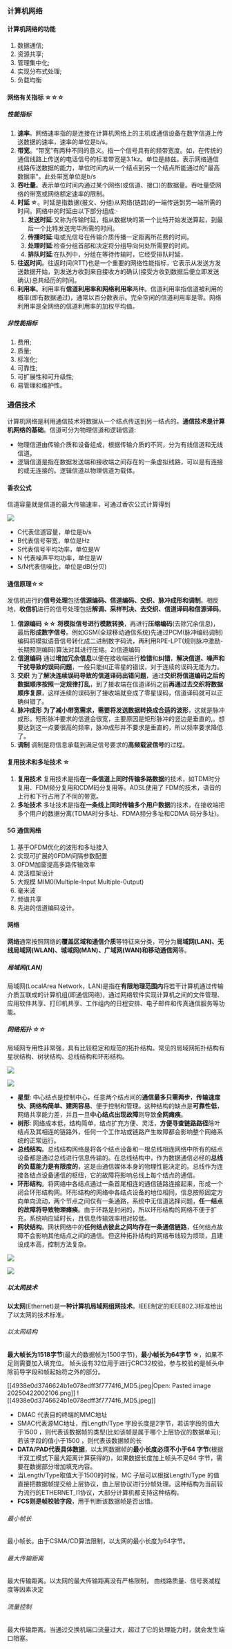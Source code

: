 ### 计算机网络

#### 计算机网络的功能

1. 数据通信;
2. 资源共享;
3. 管理集中化;
4. 实现分布式处理;
5. 负载均衡

#### **网络有关指标 ☆☆☆**

##### **性能指标**

1. **速率**。网络速率指的是连接在计算机网络上的主机或通信设备在数字信道上传送数据的速率，速率的单位是b/s。
2. **带宽**。“带宽”有两种不同的意义。指一个信号具有的频带宽度。如，在传统的通信线路上传送的电话信号的标准带宽是3.1kz。单位是赫兹。表示网络通信线路传送数据的能力，单位时间内从一个结点到另一个结点所能通过的"最高数据率"。此处带宽单位是b/s
3. **吞吐量**。表示单位时间内通过某个网络(或信道、接口)的数据量。吞吐量受网络的带宽或网络额定速率的限制。
4. **时延 ☆**。时延是指数据(报文、分组)从网络(链路)的一端传送到另一端所需的时间。网络中的时延由以下部分组成:·
	1. **发送时延**:又称为传输时延，指从数据块的第一个比特开始发送算起，到最后一个比特发送完毕所需的时间。
	2. **传播时延**:电或光信号在传输介质传播一定距离所花费的时间。
	3. **处理时延**:检查分组首部和决定将分组导向何处所需要的时间。
	4. **排队时延**:在队列中，分组在等待传输时，它经受排队时延，
5. **往返时间**。往返时间(RTT)也是一个重要的网络性能指标，它表示从发送方发送数据开始，到发送方收到来自接收方的确认(接受方收到数据后便立即发送确认)总共经历的时间。
6. **利用率**。利用率有**信道利用率和网络利用率**两种。信道利用率指信道被利用的概率(即有数据通过)，通常以百分数表示。完全空闲的信道利用率是零。网络利用率是全网络的信道利用率的加权平均值。

##### **非性能指标**

1. 费用;
2. 质量;
3. 标准化;
4. 可靠性;
5. 可扩展性和可升级性;
6. 易管理和维护性。

### 通信技术

计算机网络是利用通信技术将数据从一个结点传送到另一结点的。**通信技术是计算机网络的基础**。信道可分为物理信道和逻辑信道:

- 物理信道由传输介质和设备组成，根据传输介质的不同，分为有线信道和无线信道。
- 逻辑信道是指在数据发送端和接收端之间存在的一条虚拟线路，可以是有连接的或无连接的。逻辑信道以物理信道为载体。

#### 香农公式
信道容量就是信道的最大传输速率，可通过香农公式计算得到

![](./assets/dd556e97af70102c4b04a12a96075d8c_MD5.jpeg)

- C代表信道容量，单位是b/s
- B代表信号带宽，单位是Hz
- S代表信号平均功率，单位是W
- N 代表噪声平均功率，单位是W
- S/N代表信噪比，单位是dB(分贝)

#### **通信原理☆☆**

发信机进行的**信号处理**包括**信源编码、信道编码、交织、脉冲成形和调制**。相反地，**收信机**进行的信号处理包括**解调、采样判决、去交织、信道译码和信源译码**。
1. **信源编码 ☆☆**
   **将模拟信号进行模数转换**，再进行**压缩编码**(去除冗余信息)，最后**形成数字信号**。例如GSM(全球移动通信系统)先通过PCM(脉冲编码调制)编码将模拟语音信号转化成二进制数字码流，再利用RPE-LPT(规则脉冲激励-长期预测编码)算法对其进行压缩。2)信道编码
2. **信道编码**
   通过**增加冗余信息**以便在接收端进行**检错**和**纠错**，**解决信道、噪声和干扰导致的误码问题**，一般只能纠正零星的错误，对于连续的误码无能为力。
3. **交织**
   为了**解决连续误码导致的信道译码出错问题**，通过**交织将信道编码之后的数据顺序按照一定规律打乱**，到了接收端在信道译码之前**再通过去交织将数据顺序复原**，这样连续的误码到了接收端就变成了零星误码，信道译码就可以正确纠错了。
4. **脉冲成形**
   **为了减小带宽需求，需要将发送数据转换成合适的波形**，这就是脉冲成形。短形脉冲要求的信道会很宽，主要原因是矩形脉冲的竖边是垂直的,。想要达到这一点要很高的频率，脉冲成形并不要求是垂直的，所以频率要求降低了。
5. **调制**
   调制是将信息承载到满足信号要求的**高频载波信号**的过程。

#### 复用技术和多址技术 ☆

1. **复用技术**
   复用技术是指**在一条信道上同时传输多路数据**的技术，如TDM时分复用、FDM频分复用和CDM码分复用等。ADSL使用了 FDM的技术，语音的上行和下行占用了不同的带宽。
2. **多址技术**
   多址技术是指**在一条线上同时传输多个用户数据**的技术，在接收端把多个用户的数据分离(TDMA时分多址、FDMA频分多址和CDMA 码分多址)。
#### 5G 通信网络

1. 基于OFDM优化的波形和多址接入
2. 实现可扩展的0FDM间隔参数配置
3. 0FDM加窗提高多路传输效率
4. 灵活框架设计
5. 大规模 MIM0(Multiple-Input Multiple-0utput)
6. 毫米波
7. 频谱共享
8. 先进的信道编码设计。

#### 网络

**网络**通常按照网络的**覆盖区域和通信介质**等特征来分类，可分为**局域网(LAN)、无线局域网(WLAN)、城域网(MAN)、广域网(WAN)和移动通信网**等。

##### **局域网(LAN)**

局域网(LocalArea Network，LAN)是指在**有限地理范围内**将若干计算机通过传输介质互联成的计算机组(即通信网络)，通过网络软件实现计算机之间的文件管理、应用软件共享、打印机共享、工作组内的日程安排、电子邮件和传真通信服务等功能。
##### **网络拓扑 ☆☆**

局域网专用性非常强，具有比较稳定和规范的拓扑结构。常见的局域网拓扑结构有星状结构、树状结构、总线结构和环形结构。

![](./assets/ac38465b647e7b4c8cbaa042a1c42431_MD5.jpeg)

![](./assets/b646971a39ed41090b95a424f36ed946_MD5.jpeg)

- **星型**: 中心结点是控制中心，任意两个结点间的**通信最多只需两步**，**传输速度快、网络构简单、建网容易**、便于控制和管理。这种结构的缺点是**可靠性低**，网络共享能力差，并且一旦**中心结点出现故障**则导致**全网瘫痪**。
- **树形**: 网络成本低，结构简单，结点扩充方便、灵活，**方便寻查链路路径**除叶结点及其相连的链路外，任何一个工作站或链路产生故障都会影响整个网络系统的正常运行。
- **总线结构**。总线结构网络是将各个结点设备和一根总线相连网络中所有的结点设备都是通过总线进行信息传输的。在总线结构中，作为数据通信必经的**总线的负载能力是有限度的**，这是由通信媒体本身的物理性能决定的。总线作为连接各结点设备通信的枢纽，它的故障将影响总线上每个结点的通信。
- **环形结构**。将网络中各结点通过一条首尾相连的通信链路连接起来，形成一个闭合环形结构网。环形结构的网络中各结点设备的地位相同，信息按照固定方向单向流动，两个节点之间仅有一条通路，系统中无信道选择问题，**任一结点的故障将导致物理瘫痪**。由于环路是封闭的，所以环形结构的网络不便于扩充，系统响应延时长，且信息传输效率相对较低。
- **网状结构**。网状网络中的**任何结点彼此之间均存在一条通信链路**，任何结点故障不会影响其他结点之间的通信。但这种拓扑结构的网络布线较为烦琐，且建设成本高，控制方法复杂。

![](./assets/8351bd6404dbf43064cfa6fe4ffd18d6_MD5.jpeg)

![](./assets/bb24ed0a0b814b3542f8e3f31d4b0eda_MD5.jpeg)

##### 以太网技术

**以太网**(Ethernet)是**一种计算机局域网组网技术**。IEEE制定的IEEE802.3标准给出了以太网的技术标准。

###### 以太网结构

**最大帧长为1518字节**(最大的数据帧为1500字节)，**最小帧长为64字节 ☆**，如果不足则需要加入填充位。
帧头设有32位用于进行CRC32校验，参与校验的是帧头中除前导字段和帧起始符之外的部分。

[[4938e0d3746624b1e078edff3f7774f6_MD5.jpeg|Open: Pasted image 20250422002106.png]]
![[4938e0d3746624b1e078edff3f7774f6_MD5.jpeg]]

   
- DMAC 代表目的终端的MMC地址
- SMAC代表源MC地址，而Length/Type 字段长度是2字节，若该字段的值大于1500 ，则代表该数据帧的类型(比如该帧是属于哪个上层协议的数据单元);若该字段的值小于1500 ，则代表该数据帧的长
- **DATA/PAD代表具体数据**，以太网数据帧的**最小长度必须不小于64 字节**(根据半双工模式下最大距离计算获得的)，如果数据长度加上帧头不足64 字节，需要在数据部分增加填充内容。
- 当Length/Type取值大于1500的时候，MC 子层可以根据Length/Type 的值直接把数据帧提交给上层协议，由上层协议进行分帧处理。这种结构为当前较为流行的ETHERNET_I1协议，大部分计算机都支持这种结构。
- **FCS则是帧校验字段**，用于判断该数据帧是否出错。

###### 最小帧长

最小帧长。由于CSMA/CD算法限制，以太网的最小长度为64字节。

###### 最大传输距离

最大传输距离。以太网的最大传输距离没有严格限制， 由线路质量、信号衰减程度等因素决定

###### 流量控制

最大传输距离。当通过交换机端口流量过大，超过了它的处理能力时，就会发生端口阻塞。